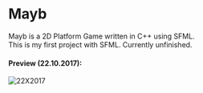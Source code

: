 # Mayb
Mayb is a 2D Platform Game written in C++ using SFML.</br >
This is my first project with SFML. Currently unfinished.

#### Preview (22.10.2017):
![22X2017](https://i.imgur.com/ehKq0uD.png)
